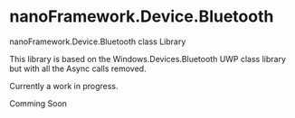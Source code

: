 # nanoFramework.Device.Bluetooth

nanoFramework.Device.Bluetooth class Library


This library is based on the Windows.Devices.Bluetooth UWP class library but with all the Async calls removed.

Currently a work in progress.

Comming Soon

